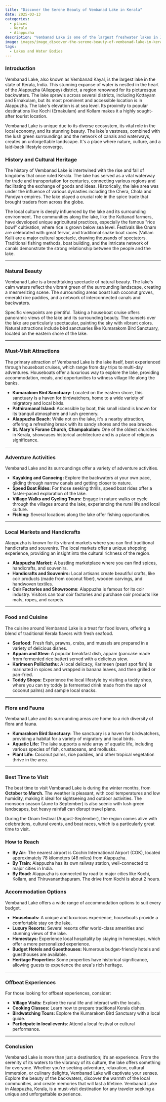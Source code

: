 ```yaml
---
title: "Discover the Serene Beauty of Vembanad Lake in Kerala"
date: 2025-03-13
categories:
  - places
  - Kerala
  - Alappuzha
description: "Vembanad Lake is one of the largest freshwater lakes in India, located in the Alappuzha district of Kerala. It spans across several towns and villages and is a major attraction for boat cruises, houseboat stays, and birdwatching. The lake is also part of the Kumarakom Bird Sanctuary and is surrounded by scenic greenery, making it a perfect destination for nature lovers."
image: images/image_discover-the-serene-beauty-of-vembanad-lake-in-kerala.png
tags: 
  - Lakes and Water Bodies
---
```



### **Introduction**

Vembanad Lake, also known as Vembanad Kayal, is the largest lake in the state of Kerala, India. This stunning expanse of water is nestled in the heart of the Alappuzha (Alleppey) district, a region renowned for its picturesque backwaters. The lake sprawls across several districts, including Kottayam and Ernakulam, but its most prominent and accessible location is in Alappuzha. The lake's elevation is at sea level. Its proximity to popular destinations like Kochi (Ernakulam) and Kollam makes it a highly sought-after tourist location.

Vembanad Lake is unique due to its diverse ecosystem, its vital role in the local economy, and its stunning beauty. The lake's vastness, combined with the lush green surroundings and the network of canals and waterways, creates an unforgettable landscape. It's a place where nature, culture, and a laid-back lifestyle converge.

### **History and Cultural Heritage**

The history of Vembanad Lake is intertwined with the rise and fall of kingdoms that once ruled Kerala. The lake has served as a vital waterway for trade and transportation for centuries, connecting various regions and facilitating the exchange of goods and ideas.  Historically, the lake area was under the influence of various dynasties including the Chera, Chola and Pandyan empires. The lake played a crucial role in the spice trade that brought traders from across the globe.

The local culture is deeply influenced by the lake and its surrounding environment. The communities along the lake, like the Kuttanad farmers, have developed unique agricultural practices, especially the famous "rice bowl" cultivation, where rice is grown below sea level. Festivals like Onam are celebrated with great fervor, and traditional snake boat races (Vallam Kali) are a major cultural spectacle, drawing thousands of spectators. Traditional fishing methods, boat building, and the intricate network of canals demonstrate the strong relationship between the people and the lake.

****

### **Natural Beauty**

Vembanad Lake is a breathtaking spectacle of natural beauty. The lake's calm waters reflect the vibrant green of the surrounding landscape, creating a mesmerizing scene. The surrounding areas boast lush coconut groves, emerald rice paddies, and a network of interconnected canals and backwaters. 

Specific viewpoints are plentiful. Taking a houseboat cruise offers panoramic views of the lake and its surrounding beauty. The sunsets over the lake are particularly spectacular, painting the sky with vibrant colors. Natural attractions include bird sanctuaries like Kumarakom Bird Sanctuary, located on the eastern shore of the lake.

****

### **Must-Visit Attractions**

The primary attraction of Vembanad Lake is the lake itself, best experienced through houseboat cruises, which range from day trips to multi-day adventures. Houseboats offer a luxurious way to explore the lake, providing accommodation, meals, and opportunities to witness village life along the banks.

*   **Kumarakom Bird Sanctuary:** Located on the eastern shore, this sanctuary is a haven for birdwatchers, home to a wide variety of migratory and local birds.
*   **Pathiramanal Island:** Accessible by boat, this small island is known for its tranquil atmosphere and lush greenery.
*   **Alappuzha Beach:** While not on the lake, it's a nearby attraction, offering a refreshing break with its sandy shores and the sea breeze.
*   **St. Mary's Forane Church, Champakulam:** One of the oldest churches in Kerala, showcases historical architecture and is a place of religious significance.

****

### **Adventure Activities**

Vembanad Lake and its surroundings offer a variety of adventure activities.

*   **Kayaking and Canoeing:** Explore the backwaters at your own pace, gliding through narrow canals and getting closer to nature.
*   **Speed Boat Rides:** For those seeking thrills, speed boat rides offer a faster-paced exploration of the lake.
*   **Village Walks and Cycling Tours:** Engage in nature walks or cycle through the villages around the lake, experiencing the rural life and local culture.
*   **Fishing:** Several locations along the lake offer fishing opportunities.

****

### **Local Markets and Handicrafts**

Alappuzha is known for its vibrant markets where you can find traditional handicrafts and souvenirs. The local markets offer a unique shopping experience, providing an insight into the cultural richness of the region.

*   **Alappuzha Market:** A bustling marketplace where you can find spices, handicrafts, and souvenirs.
*   **Handicrafts and Souvenirs:** Local artisans create beautiful crafts, like coir products (made from coconut fiber), wooden carvings, and handwoven textiles.
*   **Coir Factories and Showrooms:** Alappuzha is famous for its coir industry. Visitors can tour coir factories and purchase coir products like mats, ropes, and carpets.

****

### **Food and Cuisine**

The cuisine around Vembanad Lake is a treat for food lovers, offering a blend of traditional Kerala flavors with fresh seafood.

*   **Seafood:** Fresh fish, prawns, crabs, and mussels are prepared in a variety of delicious dishes.
*   **Appam and Stew:** A popular breakfast dish, appam (pancake made from fermented rice batter) served with a delicious stew.
*   **Karimeen Pollichathu:** A local delicacy, Karimeen (pearl spot fish) is marinated in spices and wrapped in banana leaves, and then grilled or pan-fried.
*   **Toddy Shops:** Experience the local lifestyle by visiting a toddy shop, where you can try toddy (a fermented drink made from the sap of coconut palms) and sample local snacks.

****

### **Flora and Fauna**

Vembanad Lake and its surrounding areas are home to a rich diversity of flora and fauna.

*   **Kumarakom Bird Sanctuary:** The sanctuary is a haven for birdwatchers, providing a habitat for a variety of migratory and local birds.
*   **Aquatic Life:** The lake supports a wide array of aquatic life, including various species of fish, crustaceans, and mollusks.
*   **Plant Life:** Coconut palms, rice paddies, and other tropical vegetation thrive in the area.

****

### **Best Time to Visit**

The best time to visit Vembanad Lake is during the winter months, from **October to March.** The weather is pleasant, with cool temperatures and low humidity, making it ideal for sightseeing and outdoor activities. The monsoon season (June to September) is also scenic with lush green landscapes, but heavy rainfall can disrupt travel plans.

During the Onam festival (August-September), the region comes alive with celebrations, cultural events, and boat races, which is a particularly great time to visit.

### **How to Reach**

*   **By Air:** The nearest airport is Cochin International Airport (COK), located approximately 78 kilometers (48 miles) from Alappuzha.
*   **By Train:** Alappuzha has its own railway station, well-connected to major cities in India.
*   **By Road:** Alappuzha is connected by road to major cities like Kochi, Kollam, and Thiruvananthapuram. The drive from Kochi is about 2 hours.

### **Accommodation Options**

Vembanad Lake offers a wide range of accommodation options to suit every budget.

*   **Houseboats:** A unique and luxurious experience, houseboats provide a comfortable stay on the lake.
*   **Luxury Resorts:** Several resorts offer world-class amenities and stunning views of the lake.
*   **Homestays:** Experience local hospitality by staying in homestays, which offer a more personalized experience.
*   **Budget Hotels and Guesthouses:** Numerous budget-friendly hotels and guesthouses are available.
*   **Heritage Properties:** Some properties have historical significance, allowing guests to experience the area's rich heritage.

****

### **Offbeat Experiences**

For those looking for offbeat experiences, consider:

*   **Village Visits:** Explore the rural life and interact with the locals.
*   **Cooking Classes:** Learn how to prepare traditional Kerala dishes.
*   **Birdwatching Tours:** Explore the Kumarakom Bird Sanctuary with a local guide.
*   **Participate in local events**: Attend a local festival or cultural performance.

****

### **Conclusion**

Vembanad Lake is more than just a destination; it’s an experience. From the serenity of its waters to the vibrancy of its culture, the lake offers something for everyone. Whether you're seeking adventure, relaxation, cultural immersion, or culinary delights, Vembanad Lake will captivate your senses. Explore the beauty of the backwaters, discover the warmth of the local communities, and create memories that will last a lifetime. Vembanad Lake in Alappuzha, Kerala, is a must-visit destination for any traveler seeking a unique and unforgettable experience.


